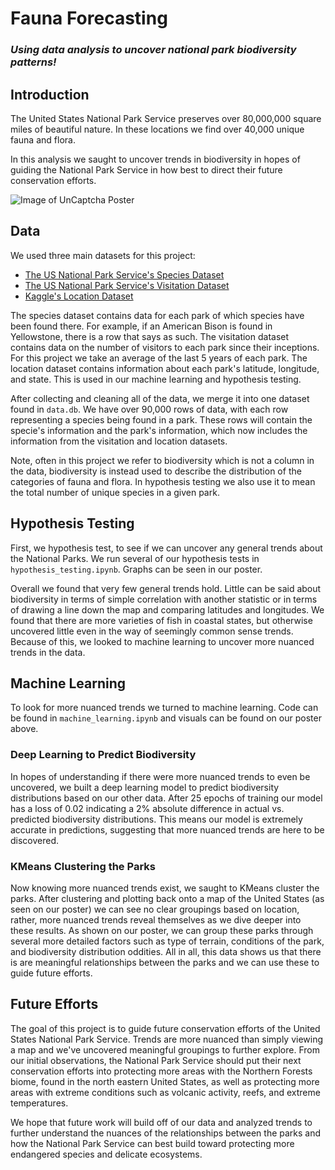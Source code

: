 # Fauna Forecasting
### *Using data analysis to uncover national park biodiversity patterns!*

## Introduction
The United States National Park Service preserves over 80,000,000 square miles of beautiful nature. In these locations we find over 40,000 unique fauna and flora.

In this analysis we saught to uncover trends in biodiversity in hopes of guiding the National Park Service in how best to direct their future conservation efforts.

![Image of UnCaptcha Poster](./Poster.png)

## Data
We used three main datasets for this project:

* [The US National Park Service's Species Dataset](https://irma.nps.gov/NPSpecies/Search/SpeciesList/)
* [The US National Park Service's Visitation Dataset](https://irma.nps.gov/Stats/SSRSReports/National%20Reports/Annual%20Visitation%20and%20Record%20Year%20by%20Park%20(1904%20-%20Last%20Calendar%20Year))
* [Kaggle's Location Dataset](https://www.kaggle.com/datasets/nationalparkservice/park-biodiversity)

The species dataset contains data for each park of which species have been found there. For example, if an American Bison is found in Yellowstone, there is a row that says as such.
The visitation dataset contains data on the number of visitors to each park since their inceptions. For this project we take an average of the last 5 years of each park.
The location dataset contains information about each park's latitude, longitude, and state. This is used in our machine learning and hypothesis testing.

After collecting and cleaning all of the data, we merge it into one dataset found in `data.db`. We have over 90,000 rows of data, with each row representing a species being found in a park. These rows will contain the specie's information and the park's information, which now includes the information from the visitation and location datasets.

Note, often in this project we refer to biodiversity which is not a column in the data, biodiversity is instead used to describe the distribution of the categories of fauna and flora. In hypothesis testing we also use it to mean the total number of unique species in a given park.

## Hypothesis Testing
First, we hypothesis test, to see if we can uncover any general trends about the National Parks. We run several of our hypothesis tests in `hypothesis_testing.ipynb`. Graphs can be seen in our poster.

Overall we found that very few general trends hold. Little can be said about biodiversity in terms of simple correlation with another statistic or in terms of drawing a line down the map and comparing latitudes and longitudes. We found that there are more varieties of fish in coastal states, but otherwise uncovered little even in the way of seemingly common sense trends. Because of this, we looked to machine learning to uncover more nuanced trends in the data.

## Machine Learning
To look for more nuanced trends we turned to machine learning. Code can be found in `machine_learning.ipynb` and visuals can be found on our poster above.

### Deep Learning to Predict Biodiversity
In hopes of understanding if there were more nuanced trends to even be uncovered, we built a deep learning model to predict biodiversity distributions based on our other data. After 25 epochs of training our model has a loss of 0.02 indicating a 2% absolute difference in actual vs. predicted biodiversity distributions. This means our model is extremely accurate in predictions, suggesting that more nuanced trends are here to be discovered.

### KMeans Clustering the Parks
Now knowing more nuanced trends exist, we saught to KMeans cluster the parks. After clustering and plotting back onto a map of the United States (as seen on our poster) we can see no clear groupings based on location, rather, more nuanced trends reveal themselves as we dive deeper into these results. As shown on our poster, we can group these parks through several more detailed factors such as type of terrain, conditions of the park, and biodiversity distribution oddities. All in all, this data shows us that there is are meaningful relationships between the parks and we can use these to guide future efforts.

## Future Efforts
The goal of this project is to guide future conservation efforts of the United States National Park Service. Trends are more nuanced than simply viewing a map and we've uncovered meaningful groupings to further explore. From our initial observations, the National Park Service should put their next conservation efforts into protecting more areas with the Northern Forests biome, found in the north eastern United States, as well as protecting more areas with extreme conditions such as volcanic activity, reefs, and extreme temperatures.

We hope that future work will build off of our data and analyzed trends to further understand the nuances of the relationships between the parks and how the National Park Service can best build toward protecting more endangered species and delicate ecosystems.